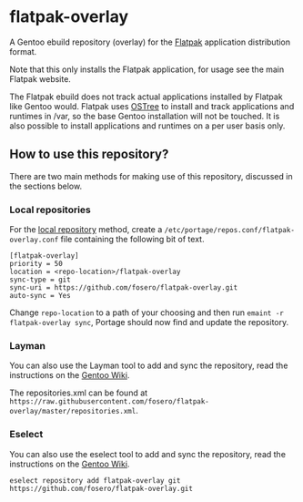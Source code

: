 # flatpak-overlay
A Gentoo ebuild repository (overlay) for the [Flatpak](http://flatpak.org/) application distribution format.

Note that this only installs the Flatpak application, for usage see the main Flatpak website. 

The Flatpak ebuild does not track actual applications installed by Flatpak like Gentoo would. Flatpak uses [OSTree](https://wiki.gnome.org/Projects/OSTree) to install and track applications and runtimes in /var, so the base Gentoo installation will not be touched. It is also possible to install applications and runtimes on a per user basis only.

## How to use this repository?

There are two main methods for making use of this repository, discussed in the sections below.

### Local repositories

For the [local repository](https://wiki.gentoo.org/wiki/Handbook:Parts/Portage/CustomTree#Defining_a_custom_repository) method, create a `/etc/portage/repos.conf/flatpak-overlay.conf` file containing the following bit of text.

```
[flatpak-overlay]
priority = 50
location = <repo-location>/flatpak-overlay
sync-type = git
sync-uri = https://github.com/fosero/flatpak-overlay.git
auto-sync = Yes
```

Change `repo-location` to a path of your choosing and then run `emaint -r flatpak-overlay sync`, Portage should now find and update the repository.

### Layman

You can also use the Layman tool to add and sync the repository, read the instructions on the [Gentoo Wiki](https://wiki.gentoo.org/wiki/Layman#Adding_custom_repositories).

The repositories.xml can be found at `https://raw.githubusercontent.com/fosero/flatpak-overlay/master/repositories.xml`.

### Eselect

You can also use the eselect tool to add and sync the repository, read the instructions on the [Gentoo Wiki](https://wiki.gentoo.org/wiki/Eselect/Repository).

`eselect repository add flatpak-overlay git https://github.com/fosero/flatpak-overlay.git`
